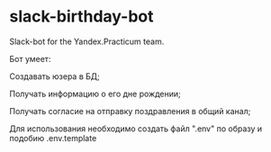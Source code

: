 # slack-birthday-bot
Slack-bot for the Yandex.Practicum team.

Бот умеет:

Создавать юзера в БД;

Получать информацию о его дне рождении;

Получать согласие на отправку поздравления в общий канал;

Для использования необходимо создать файл ".env" по образу и подобию .env.template